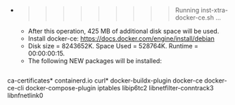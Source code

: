* >>>>>>>>> Running inst-xtra-docker-ce.sh ...
  * After this operation, 425 MB of additional disk space will be used.
  * Install docker-ce: https://docs.docker.com/engine/install/debian
  * Disk size = 8243652K. Space Used = 528764K. Runtime = 00:00:00:15.
  * The following NEW packages will be installed:
  ```bash
ca-certificates* containerd.io curl* docker-buildx-plugin docker-ce
docker-ce-cli docker-compose-plugin iptables libip6tc2 libnetfilter-conntrack3
libnfnetlink0
  ```
